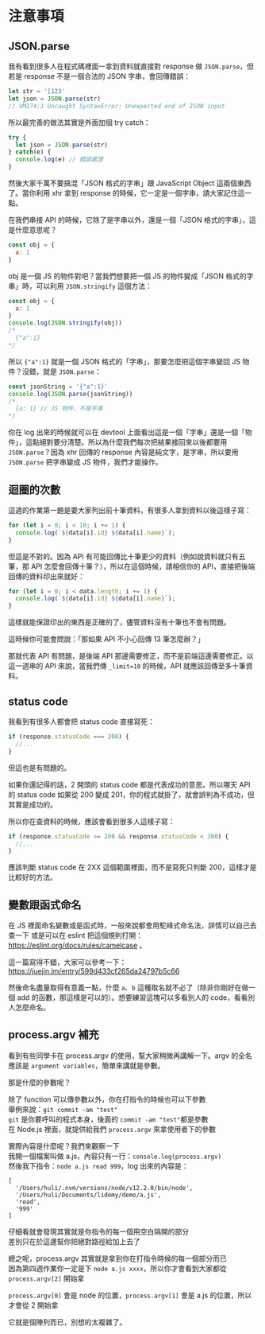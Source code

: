 # 注意事項

## JSON.parse

我有看到很多人在程式碼裡面一拿到資料就直接對 response 做 `JSON.parse`，但若是 response 不是一個合法的 JSON 字串，會回傳錯誤：

``` js
let str = '[123'
let json = JSON.parse(str)
// VM174:1 Uncaught SyntaxError: Unexpected end of JSON input
``` 

所以最完善的做法其實是外面加個 try catch：

``` js
try {
  let json = JSON.parse(str)
} catch(e) {
  console.log(e) // 錯誤處理
}
```

然後大家千萬不要搞混「JSON 格式的字串」跟 JavaScript Object 這兩個東西了。當你利用 xhr 拿到 response 的時候，它一定是一個字串，請大家記住這一點。

在我們串接 API 的時候，它除了是字串以外，還是一個「JSON 格式的字串」，這是什麼意思呢？

``` js
const obj = {
  a: 1
}
```

obj 是一個 JS 的物件對吧？當我們想要把一個 JS 的物件變成「JSON 格式的字串」時，可以利用 `JSON.stringify` 這個方法：

``` js
const obj = {
  a: 1
}
console.log(JSON.stringify(obj))
/*
  {"a":1}
*/
```

所以 `{"a":1}` 就是一個 JSON 格式的「字串」，那要怎麼把這個字串變回 JS 物件？沒錯，就是 `JSON.parse`：

``` js
const jsonString = '{"a":1}'
console.log(JSON.parse(jsonString))
/*
  {a: 1} // JS 物件，不是字串
*/
```

你在 log 出來的時候就可以在 devtool 上面看出這是一個「字串」還是一個「物件」，這點絕對要分清楚。所以為什麼我們每次把結果接回來以後都要用 `JSON.parse`？因為 xhr 回傳的 response 內容是純文字，是字串，所以要用 `JSON.parse` 把字串變成 JS 物件，我們才能操作。

## 迴圈的次數

這週的作業第一題是要大家列出前十筆資料，有很多人拿到資料以後這樣子寫：

``` js
for (let i = 0; i < 10; i += 1) {
  console.log(`${data[i].id} ${data[i].name}`);
}
```

但這是不對的。因為 API 有可能回傳比十筆更少的資料（例如說資料就只有五筆，那 API 怎麼會回傳十筆？），所以在這個時候，請相信你的 API，直接把後端回傳的資料印出來就好：

``` js
for (let i = 0; i < data.length; i += 1) {
  console.log(`${data[i].id} ${data[i].name}`);
}
```

這樣就能保證印出的東西是正確的了，儘管資料沒有十筆也不會有問題。

這時候你可能會問說：「那如果 API 不小心回傳 13 筆怎麼辦？」

那就代表 API 有問題，是後端 API 那邊需要修正，而不是前端這邊需要修正。以這一週串的 API 來說，當我們傳 `_limit=10` 的時候，API 就應該回傳至多十筆資料。

## status code

我看到有很多人都會把 status code 直接寫死：

``` js
if (response.statusCode === 200) {
  //...
}
```

但這也是有問題的。

如果你還記得的話，2 開頭的 status code 都是代表成功的意思。所以哪天 API 的 status code 如果從 200 變成 201，你的程式就掛了，就會誤判為不成功，但其實是成功的。

所以你在查資料的時候，應該會看到很多人這樣子寫：

``` js
if (response.statusCode >= 200 && response.statusCode < 300) {
  //...
}
```

應該判斷 status code 在 2XX 這個範圍裡面，而不是寫死只判斷 200，這樣才是比較好的方法。

## 變數跟函式命名

在 JS 裡面命名變數或是函式時，一般來說都會用駝峰式命名法，詳情可以自己去查一下
或是可以在 eslint 把這個規則打開：https://eslint.org/docs/rules/camelcase 。

這一篇寫得不錯，大家可以參考一下：https://juejin.im/entry/599d433cf265da24797b5c66

然後命名盡量取得有意義一點，什麼 `a`、`b` 這種取名就不必了（除非你剛好在做一個 add 的函數，那這樣是可以的）。想要練習這塊可以多看別人的 code，看看別人怎麼命名。

## process.argv 補充

看到有些同學卡在 process.argv 的使用，幫大家稍微再講解一下。argv 的全名應該是 `argument variables`，簡單來講就是參數。

那是什麼的參數呢？

除了 function 可以傳參數以外，你在打指令的時候也可以下參數  
舉例來說：`git commit -am "test"`  
`git` 是你要呼叫的程式本身，後面的 `commit -am "test"`都是參數  
在 Node.js 裡面，就提供給我們 `process.argv` 來拿使用者下的參數

實際內容是什麼呢？我們來觀察一下  
我開一個檔案叫做 a.js，內容只有一行：`console.log(process.argv)`  
然後我下指令：`node a.js read 999`，log 出來的內容是：  

```
[
  '/Users/huli/.nvm/versions/node/v12.2.0/bin/node',
  '/Users/huli/Documents/lidemy/demo/a.js',
  'read',
  '999'
]
```

仔細看就會發現其實就是你指令的每一個用空白隔開的部分  
差別只在於這邊幫你把絕對路徑給加上去了

總之呢，process.argv 其實就是拿到你在打指令時候的每一個部分而已  
因為第四週作業你一定是下 `node a.js xxxx`，所以你才會看到大家都從 `process.argv[2]` 開始拿

`process.argv[0]` 會是 node 的位置，`process.argv[1]` 會是 a.js 的位置，所以才會從 2 開始拿  

它就是個陣列而已，別想的太複雜了。

